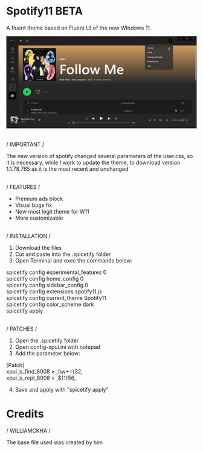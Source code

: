 #                                 Spotify11 BETA
 A fluent theme based on Fluent UI of the new WIndows 11.

![preview](https://github.com/bathtimethiago/Spotify11/blob/main/preview.png)

\
/ IMPORTANT /

 The new version of spotify changed several parameters of the user.css, so it is necessary, while I work to update the theme, to download version 1.1.78.765 as it is the most recent and unchanged

\
/ FEATURES /

- Premium ads block
- Visual bugs fix
- New most legit theme for W11
- More customizable

\
/ INSTALLATION /

1. Download the files
2. Cut and paste into the .spicetify folder
3. Open Terminal and exec the commands below:

spicetify config experimental_features 0\
spicetify config home_config 0\
spicetify config sidebar_config 0\
spicetify config extensions spotify11.js\
spicetify config current_theme Spotify11\
spicetify config color_scheme dark\
spicetify apply

\
/ PATCHES /

1. Open the .spicetify folder
2. Open config-xpui.ini with notepad
3. Add the parameter below:

[Patch]\
xpui.js_find_8008 = ,(\w+=)32,\
xpui.js_repl_8008 = ,${1}56,

4. Save and apply with "spicetify apply"

# Credits

/ WILLIAMCKHA /

The base file used was created by him
